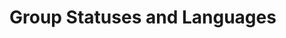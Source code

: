 # Group Statuses and Languages
<!-- include(list_all_languages.md) -->
<!-- include(list_all_statuses.md) -->